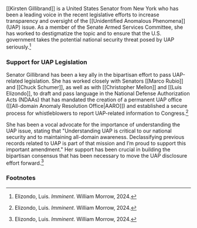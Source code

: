 [[Kirsten Gillibrand]] is a United States Senator from New York who has been a leading voice in the recent legislative efforts to increase transparency and oversight of the [[Unidentified Anomalous Phenomena]] (UAP) issue. As a member of the Senate Armed Services Committee, she has worked to destigmatize the topic and to ensure that the U.S. government takes the potential national security threat posed by UAP seriously.[^1]

### Support for UAP Legislation

Senator Gillibrand has been a key ally in the bipartisan effort to pass UAP-related legislation. She has worked closely with Senators [[Marco Rubio]] and [[Chuck Schumer]], as well as with [[Christopher Mellon]] and [[Luis Elizondo]], to draft and pass language in the National Defense Authorization Acts (NDAAs) that has mandated the creation of a permanent UAP office ([[All-domain Anomaly Resolution Office|AARO]]) and established a secure process for whistleblowers to report UAP-related information to Congress.[^1]

She has been a vocal advocate for the importance of understanding the UAP issue, stating that "Understanding UAP is critical to our national security and to maintaining all-domain awareness. Declassifying previous records related to UAP is part of that mission and I’m proud to support this important amendment." Her support has been crucial in building the bipartisan consensus that has been necessary to move the UAP disclosure effort forward.[^1]

### Footnotes
[^1]: Elizondo, Luis. *Imminent*. William Morrow, 2024.
